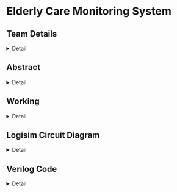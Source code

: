 # Elderly Care Monitoring System

<!-- First Section -->

## Team Details

<details>
  <summary>Detail</summary>

> Semester: 3rd Sem B. Tech. CSE

> Section: S1

> Member-1: Aayushman, 231CS105, aayushman.231cs105@nitk.edu.in

> Member-2: Atharva Parkhi, 231CS115, aparkhi.231cs115@nitk.edu.in

> Member-3: Sahil Mengji, 231CS151, sahilmengji.231cs151@nitk.edu.in

</details>

<!-- Second Section -->

## Abstract

<details>
  <summary>Detail</summary>
  
  > The motivation for developing an Elderly Care Monitoring System arises from the
pressing need to ensure the safety and well-being of the aging population, especially those
living independently. Real-time health monitoring solutions can detect critical conditions
like abnormal heart rates, high temperatures, and falls, reducing health risks. Further-
more, managing multiple medications can be challenging for seniors, so incorporating a
medicine reminder feature helps ensure timely intake and prevents missed doses. This
system provides peace of mind for caregivers, enabling timely medical intervention and
better health management.<br><br>
The growing elderly population faces significant challenges in health management and
safety. Many seniors struggle to monitor vital health parameters, leading to unnoticed
risks. The complexity of medication regimens can result in missed doses, jeopardizing
their well-being. This project aims to create a comprehensive system that integrates
health monitoring, fall detection, and medication reminders, along with a fall recovery
timer to track recovery times after falls. This enhances safety, ensures timely assistance,
and improves the quality of life for elderly individuals living independently.<br> <br>
Here are the features of the Elderly Care Monitoring System
Real-Time Health Monitoring: Continuously tracks vital parameters such as heart
rate and body temperature, providing immediate alerts for abnormalities.
Error-free Fall Detection Mechanism: Quickly identifies falls and notifies caregivers
at the same time avoiding any false alarms using a robust recovery timer system and
debouncing system, ensuring prompt assistance in emergencies.
Medicine Reminder System: Alerts seniors when to take their medications, prevent-
ing missed doses and promoting adherence to medication schedules.
</details>

<!-- Third Section -->

## Working

<details>
  <summary>Detail</summary>

> Explain the working of your model with the help of a functional table (compulsory) followed by the flowchart.

</details>

<!-- Fourth Section -->

## Logisim Circuit Diagram

<details>
  <summary>Detail</summary>

> Update a neat logisim circuit diagram

</details>

<!-- Fifth Section -->

## Verilog Code

<details>
  <summary>Detail</summary>

> Neatly update the Verilog code in code style only.

</details>
